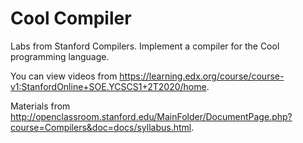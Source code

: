 # Cool Compiler

Labs from Stanford Compilers. Implement a compiler for the Cool programming language.

You can view videos from https://learning.edx.org/course/course-v1:StanfordOnline+SOE.YCSCS1+2T2020/home.

Materials from http://openclassroom.stanford.edu/MainFolder/DocumentPage.php?course=Compilers&doc=docs/syllabus.html.


